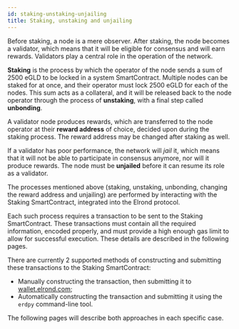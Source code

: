 ```yaml
---
id: staking-unstaking-unjailing
title: Staking, unstaking and unjailing
---
```


Before staking, a node is a mere observer. After staking, the node becomes a validator, which means that it will be eligible for consensus and will earn rewards. Validators play a central role in the operation of the network.

**Staking** is the process by which the operator of the node sends a sum of 2500 eGLD to be locked in a system SmartContract. Multiple nodes can be staked for at once, and their operator must lock 2500 eGLD for each of the nodes. This sum acts as a collateral, and it will be released back to the node operator through the process of **unstaking**, with a final step called **unbonding**.

A validator node produces rewards, which are transferred to the node operator at their **reward address** of choice, decided upon during the staking process. The reward address may be changed after staking as well.

If a validator has poor performance, the network will *jail* it, which means that it will not be able to participate in consensus anymore, nor will it produce rewards. The node must be **unjailed** before it can resume its role as a validator.

The processes mentioned above (staking, unstaking, unbonding, changing the reward address and unjailing) are performed by interacting with the Staking SmartContract, integrated into the Elrond protocol.

Each such process requires a transaction to be sent to the Staking SmartContract. These transactions must contain all the required information, encoded properly, and must provide a high enough gas limit to allow for successful execution. These details are described in the following pages.

There are currently 2 supported methods of constructing and submitting these transactions to the Staking SmartContract: 

- Manually constructing the transaction, then submitting it to [wallet.elrond.com](https://wallet.elrond.com/);
- Automatically constructing the transaction and submitting it using the `erdpy` command-line tool.

The following pages will describe both approaches in each specific case.